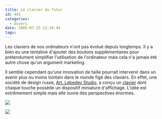 ```yaml
---
title: Le clavier du futur
id: 441
categories:
  - Divers
date: 2005-07-15 12:34:44
tags:
---
```


Les claviers de nos ordinateurs n'ont pas évolué depuis longtemps. Il y a bien eu une tentative d'ajouter des boutons supplémentaires pour prétendument simplifier l'utilisation de l'ordinateur mais cela n'a jamais été autre chose qu'un argument marketing.

Il semble cependant qu'une innovation de taille pourrait intervenir dans un avenir plus ou moins lointain dans le monde figé des claviers. En effet, une société de design russe, [Art. Lebedev Studio](http://www.artlebedev.com/), a conçu un [clavier](http://www.artlebedev.com/portfolio/optimus/) dont chaque touche possède un dispositif miniature d'affichage. L'idée est extrêmement simple mais elle ouvre des perspectives énormes.

![](/images/clavier_touches_supplementaires.jpg)

![](/images/clavier_quake.jpg)